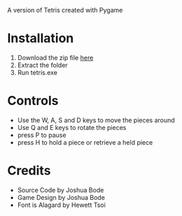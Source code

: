A version of Tetris created with Pygame

# Installation

1. Download the zip file [here](https://github.com/joshuabode/tetris/releases/download/v0.1.1/tetris-0.1.1.zip)
2. Extract the folder
3. Run tetris.exe

# Controls

* Use the W, A, S and D keys to move the pieces around
* Use Q and E keys to rotate the pieces
* press P to pause
* press H to hold a piece or retrieve a held piece

# Credits

* Source Code by Joshua Bode
* Game Design by Joshua Bode
* Font is Alagard by Hewett Tsoi 